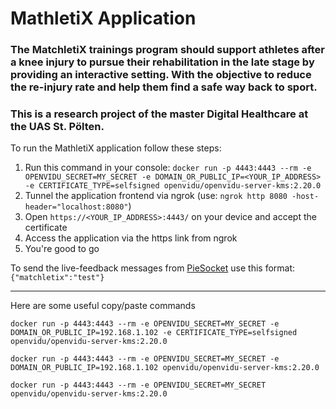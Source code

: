 MathletiX Application
===

### The MatchletiX trainings program should support athletes after a knee injury to pursue their rehabilitation in the late stage by providing an interactive setting. With the objective to reduce the re-injury rate and help them find a safe way back to sport.

### This is a research project of the master Digital Healthcare at the UAS St. Pölten. 

To run the MathletiX application follow these steps:
1. Run this command in your console: `docker run -p 4443:4443 --rm -e OPENVIDU_SECRET=MY_SECRET -e DOMAIN_OR_PUBLIC_IP=<YOUR_IP_ADDRESS> -e CERTIFICATE_TYPE=selfsigned openvidu/openvidu-server-kms:2.20.0`
2. Tunnel the application frontend via ngrok (use: `ngrok http 8080 -host-header="localhost:8080"`)
3. Open `https://<YOUR_IP_ADDRESS>:4443/` on your device and accept the certificate
4. Access the application via the https link from ngrok
5. You're good to go

To send the live-feedback messages from [PieSocket](wss://demo.piesocket.com/v3/channel_1?api_key=oCdCMcMPQpbvNjUIzqtvF1d2X2okWpDQj4AwARJuAgtjhzKxVEjQU6IdCjwm&notify_self) use this format:
`{"matchletix":"test"}`


----------------------------------------------------------
Here are some useful copy/paste commands

`docker run -p 4443:4443 --rm -e OPENVIDU_SECRET=MY_SECRET -e DOMAIN_OR_PUBLIC_IP=192.168.1.102 -e CERTIFICATE_TYPE=selfsigned openvidu/openvidu-server-kms:2.20.0`

`docker run -p 4443:4443 --rm -e OPENVIDU_SECRET=MY_SECRET -e DOMAIN_OR_PUBLIC_IP=192.168.1.102 openvidu/openvidu-server-kms:2.20.0`

`docker run -p 4443:4443 --rm -e OPENVIDU_SECRET=MY_SECRET openvidu/openvidu-server-kms:2.20.0`
